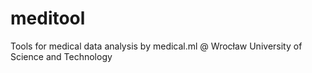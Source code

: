 # meditool
Tools for medical data analysis by medical.ml @ Wrocław University of Science and Technology
